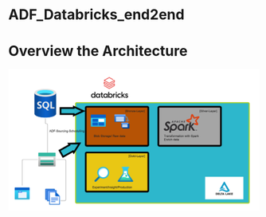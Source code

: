 # ADF_Databricks_end2end

# Overview the Architecture
![Alt Text](images/Overview-the-architecture.png)


